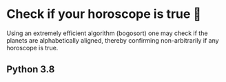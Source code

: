 # Check if your horoscope is true :milky_way:

Using an extremely efficient algorithm (bogosort) one may check if the planets are alphabetically aligned, thereby confirming non-arbitrarily if any horoscope is true.

## Python 3.8
